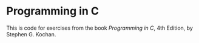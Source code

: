 # Programming in C

This is code for exercises from the book _Programming in C_, 4th Edition, by Stephen G. Kochan.
